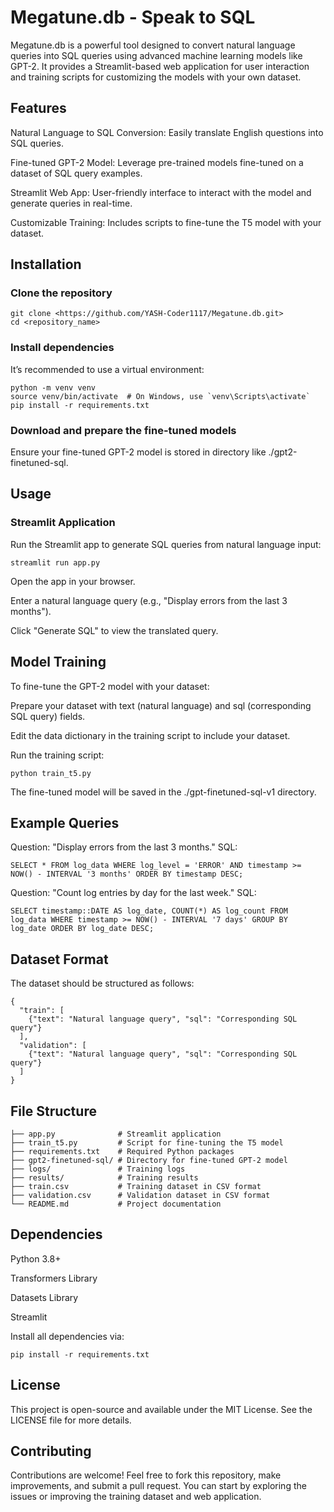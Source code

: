 # Megatune.db - Speak to SQL
Megatune.db is a powerful tool designed to convert natural language queries into SQL queries using advanced machine learning models like GPT-2. It provides a Streamlit-based web application for user interaction and training scripts for customizing the models with your own dataset.

## Features
Natural Language to SQL Conversion: Easily translate English questions into SQL queries.

Fine-tuned GPT-2 Model: Leverage pre-trained models fine-tuned on a dataset of SQL query examples.

Streamlit Web App: User-friendly interface to interact with the model and generate queries in real-time.

Customizable Training: Includes scripts to fine-tune the T5 model with your dataset.

## Installation

 ### Clone the repository

```
git clone <https://github.com/YASH-Coder1117/Megatune.db.git>
cd <repository_name>
```

### Install dependencies
It’s recommended to use a virtual environment:

```
python -m venv venv
source venv/bin/activate  # On Windows, use `venv\Scripts\activate`
pip install -r requirements.txt
```

### Download and prepare the fine-tuned models

Ensure your fine-tuned GPT-2 model is stored in directory like ./gpt2-finetuned-sql.

## Usage

### Streamlit Application

Run the Streamlit app to generate SQL queries from natural language input:

```
streamlit run app.py
```
Open the app in your browser.

Enter a natural language query (e.g., "Display errors from the last 3 months").

Click "Generate SQL" to view the translated query.

## Model Training

To fine-tune the GPT-2 model with your dataset:

Prepare your dataset with text (natural language) and sql (corresponding SQL query) fields.

Edit the data dictionary in the training script to include your dataset.

Run the training script:

```
python train_t5.py
```
The fine-tuned model will be saved in the ./gpt-finetuned-sql-v1 directory.

## Example Queries

Question: "Display errors from the last 3 months." SQL:

```
SELECT * FROM log_data WHERE log_level = 'ERROR' AND timestamp >= NOW() - INTERVAL '3 months' ORDER BY timestamp DESC;
```

Question: "Count log entries by day for the last week." SQL:

```
SELECT timestamp::DATE AS log_date, COUNT(*) AS log_count FROM log_data WHERE timestamp >= NOW() - INTERVAL '7 days' GROUP BY log_date ORDER BY log_date DESC;
```

## Dataset Format

The dataset should be structured as follows:

```
{
  "train": [
    {"text": "Natural language query", "sql": "Corresponding SQL query"}
  ],
  "validation": [
    {"text": "Natural language query", "sql": "Corresponding SQL query"}
  ]
}
```

## File Structure
```
├── app.py              # Streamlit application
├── train_t5.py         # Script for fine-tuning the T5 model
├── requirements.txt    # Required Python packages
├── gpt2-finetuned-sql/ # Directory for fine-tuned GPT-2 model
├── logs/               # Training logs
├── results/            # Training results
├── train.csv           # Training dataset in CSV format
├── validation.csv      # Validation dataset in CSV format
└── README.md           # Project documentation
```

## Dependencies
Python 3.8+

Transformers Library

Datasets Library

Streamlit

Install all dependencies via:

```
pip install -r requirements.txt
```

## License
This project is open-source and available under the MIT License. See the LICENSE file for more details.

## Contributing
Contributions are welcome! Feel free to fork this repository, make improvements, and submit a pull request. You can start by exploring the issues or improving the training dataset and web application.

